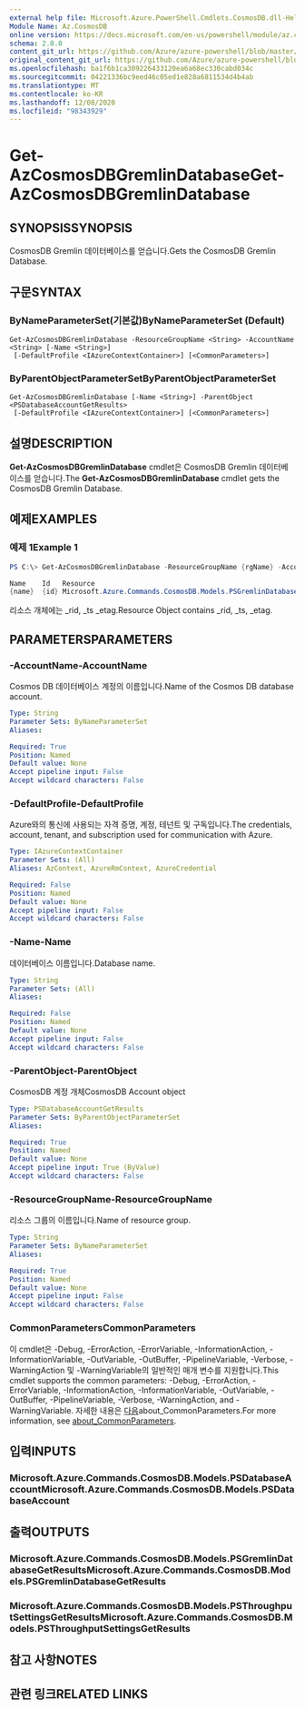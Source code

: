 ```yaml
---
external help file: Microsoft.Azure.PowerShell.Cmdlets.CosmosDB.dll-Help.xml
Module Name: Az.CosmosDB
online version: https://docs.microsoft.com/en-us/powershell/module/az.cosmosdb/get-azcosmosdbgremlindatabase
schema: 2.0.0
content_git_url: https://github.com/Azure/azure-powershell/blob/master/src/CosmosDB/CosmosDB/help/Get-AzCosmosDBGremlinDatabase.md
original_content_git_url: https://github.com/Azure/azure-powershell/blob/master/src/CosmosDB/CosmosDB/help/Get-AzCosmosDBGremlinDatabase.md
ms.openlocfilehash: ba1f6b1ca309226433120ea6a68ec330cabd034c
ms.sourcegitcommit: 04221336bc9eed46c05ed1e828a6811534d4b4ab
ms.translationtype: MT
ms.contentlocale: ko-KR
ms.lasthandoff: 12/08/2020
ms.locfileid: "98343929"
---
```

# <span data-ttu-id="3eccc-101">Get-AzCosmosDBGremlinDatabase</span><span class="sxs-lookup"><span data-stu-id="3eccc-101">Get-AzCosmosDBGremlinDatabase</span></span>

## <span data-ttu-id="3eccc-102">SYNOPSIS</span><span class="sxs-lookup"><span data-stu-id="3eccc-102">SYNOPSIS</span></span>
<span data-ttu-id="3eccc-103">CosmosDB Gremlin 데이터베이스를 얻습니다.</span><span class="sxs-lookup"><span data-stu-id="3eccc-103">Gets the CosmosDB Gremlin Database.</span></span>

## <span data-ttu-id="3eccc-104">구문</span><span class="sxs-lookup"><span data-stu-id="3eccc-104">SYNTAX</span></span>

### <span data-ttu-id="3eccc-105">ByNameParameterSet(기본값)</span><span class="sxs-lookup"><span data-stu-id="3eccc-105">ByNameParameterSet (Default)</span></span>
```
Get-AzCosmosDBGremlinDatabase -ResourceGroupName <String> -AccountName <String> [-Name <String>]
 [-DefaultProfile <IAzureContextContainer>] [<CommonParameters>]
```

### <span data-ttu-id="3eccc-106">ByParentObjectParameterSet</span><span class="sxs-lookup"><span data-stu-id="3eccc-106">ByParentObjectParameterSet</span></span>
```
Get-AzCosmosDBGremlinDatabase [-Name <String>] -ParentObject <PSDatabaseAccountGetResults>
 [-DefaultProfile <IAzureContextContainer>] [<CommonParameters>]
```

## <span data-ttu-id="3eccc-107">설명</span><span class="sxs-lookup"><span data-stu-id="3eccc-107">DESCRIPTION</span></span>
<span data-ttu-id="3eccc-108">**Get-AzCosmosDBGremlinDatabase** cmdlet은 CosmosDB Gremlin 데이터베이스를 얻습니다.</span><span class="sxs-lookup"><span data-stu-id="3eccc-108">The **Get-AzCosmosDBGremlinDatabase** cmdlet gets the CosmosDB Gremlin Database.</span></span>

## <span data-ttu-id="3eccc-109">예제</span><span class="sxs-lookup"><span data-stu-id="3eccc-109">EXAMPLES</span></span>

### <span data-ttu-id="3eccc-110">예제 1</span><span class="sxs-lookup"><span data-stu-id="3eccc-110">Example 1</span></span>
```powershell
PS C:\> Get-AzCosmosDBGremlinDatabase -ResourceGroupName {rgName} -AccountName {accountName} -Name {databaseName}

Name    Id   Resource
{name}  {id} Microsoft.Azure.Commands.CosmosDB.Models.PSGremlinDatabaseGetPropertiesResource
```

<span data-ttu-id="3eccc-111">리소스 개체에는 _rid, _ts _etag.</span><span class="sxs-lookup"><span data-stu-id="3eccc-111">Resource Object contains _rid, _ts, _etag.</span></span>

## <span data-ttu-id="3eccc-112">PARAMETERS</span><span class="sxs-lookup"><span data-stu-id="3eccc-112">PARAMETERS</span></span>

### <span data-ttu-id="3eccc-113">-AccountName</span><span class="sxs-lookup"><span data-stu-id="3eccc-113">-AccountName</span></span>
<span data-ttu-id="3eccc-114">Cosmos DB 데이터베이스 계정의 이름입니다.</span><span class="sxs-lookup"><span data-stu-id="3eccc-114">Name of the Cosmos DB database account.</span></span>

```yaml
Type: String
Parameter Sets: ByNameParameterSet
Aliases:

Required: True
Position: Named
Default value: None
Accept pipeline input: False
Accept wildcard characters: False
```

### <span data-ttu-id="3eccc-115">-DefaultProfile</span><span class="sxs-lookup"><span data-stu-id="3eccc-115">-DefaultProfile</span></span>
<span data-ttu-id="3eccc-116">Azure와의 통신에 사용되는 자격 증명, 계정, 테넌트 및 구독입니다.</span><span class="sxs-lookup"><span data-stu-id="3eccc-116">The credentials, account, tenant, and subscription used for communication with Azure.</span></span>

```yaml
Type: IAzureContextContainer
Parameter Sets: (All)
Aliases: AzContext, AzureRmContext, AzureCredential

Required: False
Position: Named
Default value: None
Accept pipeline input: False
Accept wildcard characters: False
```

### <span data-ttu-id="3eccc-117">-Name</span><span class="sxs-lookup"><span data-stu-id="3eccc-117">-Name</span></span>
<span data-ttu-id="3eccc-118">데이터베이스 이름입니다.</span><span class="sxs-lookup"><span data-stu-id="3eccc-118">Database name.</span></span>

```yaml
Type: String
Parameter Sets: (All)
Aliases:

Required: False
Position: Named
Default value: None
Accept pipeline input: False
Accept wildcard characters: False
```

### <span data-ttu-id="3eccc-119">-ParentObject</span><span class="sxs-lookup"><span data-stu-id="3eccc-119">-ParentObject</span></span>
<span data-ttu-id="3eccc-120">CosmosDB 계정 개체</span><span class="sxs-lookup"><span data-stu-id="3eccc-120">CosmosDB Account object</span></span>

```yaml
Type: PSDatabaseAccountGetResults
Parameter Sets: ByParentObjectParameterSet
Aliases:

Required: True
Position: Named
Default value: None
Accept pipeline input: True (ByValue)
Accept wildcard characters: False
```

### <span data-ttu-id="3eccc-121">-ResourceGroupName</span><span class="sxs-lookup"><span data-stu-id="3eccc-121">-ResourceGroupName</span></span>
<span data-ttu-id="3eccc-122">리소스 그룹의 이름입니다.</span><span class="sxs-lookup"><span data-stu-id="3eccc-122">Name of resource group.</span></span>

```yaml
Type: String
Parameter Sets: ByNameParameterSet
Aliases:

Required: True
Position: Named
Default value: None
Accept pipeline input: False
Accept wildcard characters: False
```

### <span data-ttu-id="3eccc-123">CommonParameters</span><span class="sxs-lookup"><span data-stu-id="3eccc-123">CommonParameters</span></span>
<span data-ttu-id="3eccc-124">이 cmdlet은 -Debug, -ErrorAction, -ErrorVariable, -InformationAction, -InformationVariable, -OutVariable, -OutBuffer, -PipelineVariable, -Verbose, -WarningAction 및 -WarningVariable의 일반적인 매개 변수를 지원합니다.</span><span class="sxs-lookup"><span data-stu-id="3eccc-124">This cmdlet supports the common parameters: -Debug, -ErrorAction, -ErrorVariable, -InformationAction, -InformationVariable, -OutVariable, -OutBuffer, -PipelineVariable, -Verbose, -WarningAction, and -WarningVariable.</span></span> <span data-ttu-id="3eccc-125">자세한 내용은 [다음](http://go.microsoft.com/fwlink/?LinkID=113216)about_CommonParameters.</span><span class="sxs-lookup"><span data-stu-id="3eccc-125">For more information, see [about_CommonParameters](http://go.microsoft.com/fwlink/?LinkID=113216).</span></span>

## <span data-ttu-id="3eccc-126">입력</span><span class="sxs-lookup"><span data-stu-id="3eccc-126">INPUTS</span></span>

### <span data-ttu-id="3eccc-127">Microsoft.Azure.Commands.CosmosDB.Models.PSDatabaseAccount</span><span class="sxs-lookup"><span data-stu-id="3eccc-127">Microsoft.Azure.Commands.CosmosDB.Models.PSDatabaseAccount</span></span>

## <span data-ttu-id="3eccc-128">출력</span><span class="sxs-lookup"><span data-stu-id="3eccc-128">OUTPUTS</span></span>

### <span data-ttu-id="3eccc-129">Microsoft.Azure.Commands.CosmosDB.Models.PSGremlinDatabaseGetResults</span><span class="sxs-lookup"><span data-stu-id="3eccc-129">Microsoft.Azure.Commands.CosmosDB.Models.PSGremlinDatabaseGetResults</span></span>

### <span data-ttu-id="3eccc-130">Microsoft.Azure.Commands.CosmosDB.Models.PSThroughputSettingsGetResults</span><span class="sxs-lookup"><span data-stu-id="3eccc-130">Microsoft.Azure.Commands.CosmosDB.Models.PSThroughputSettingsGetResults</span></span>

## <span data-ttu-id="3eccc-131">참고 사항</span><span class="sxs-lookup"><span data-stu-id="3eccc-131">NOTES</span></span>

## <span data-ttu-id="3eccc-132">관련 링크</span><span class="sxs-lookup"><span data-stu-id="3eccc-132">RELATED LINKS</span></span>
